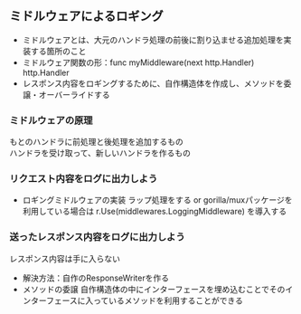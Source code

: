 ## ミドルウェアによるロギング
- ミドルウェアとは、大元のハンドラ処理の前後に割り込ませる追加処理を実装する箇所のこと
- ミドルウェア関数の形：func myMiddleware(next http.Handler) http.Handler
- レスポンス内容をロギングするために、自作構造体を作成し、メソッドを委譲・オーバーライドする

### ミドルウェアの原理
もとのハンドラに前処理と後処理を追加するもの  
ハンドラを受け取って、新しいハンドラを作るもの

### リクエスト内容をログに出力しよう
- ロギングミドルウェアの実装
    ラップ処理をする or gorilla/muxパッケージを利用している場合は r.Use(middlewares.LoggingMiddleware) を導入する

### 送ったレスポンス内容をログに出力しよう
レスポンス内容は手に入らない  
- 解決方法：自作のResponseWriterを作る
- メソッドの委譲
    自作構造体の中にインターフェースを埋め込むことでそのインターフェースに入っているメソッドを利用することができる